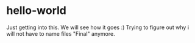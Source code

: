 # hello-world
Just getting into this. We will see how it goes :)
Trying to figure out why i will not have to name files "Final" anymore.
